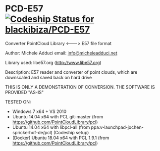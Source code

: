 PCD-E57 [ ![Codeship Status for blackibiza/PCD-E57](https://codeship.com/projects/d3f6ed00-55dd-0132-aaf0-0a29efabe26e/status)](https://codeship.com/projects/49395)
=======

Converter PointCloud Library &lt;---> E57 file format

Author: Michele Adduci
email: info@micheleadduci.net

Library used: libe57.org (http://www.libe57.org)

Description: E57 reader and converter of point clouds, which are downscaled and saved back on hard drive

THIS IS ONLY A DEMONSTRATION OF CONVERSION. THE SOFTWARE IS PROVIDED "AS-IS"

TESTED ON: 

- Windows 7 x64 + VS 2010 
- Ubuntu 14.04 x64 with PCL git-master (from https://github.com/PointCloudLibrary/pcl)
- Ubuntu 14.04 x64 with libpcl-all (from ppa:v-launchpad-jochen-sprickerhof-de/pcl) (Codeship setup)
- (Docker) Ubuntu 18.04 x64 with PCL 1.9.1 (from https://github.com/PointCloudLibrary/pcl)

